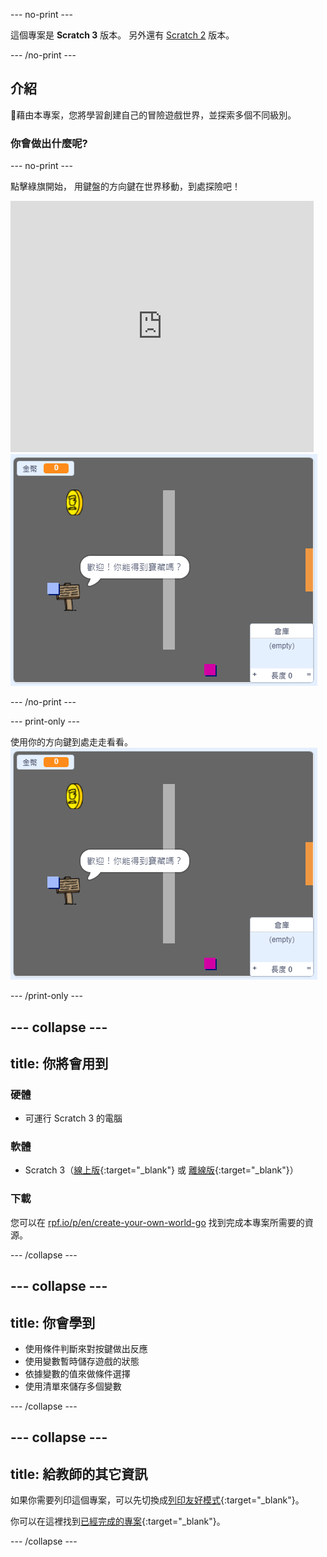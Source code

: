\--- no-print \---

這個專案是 **Scratch 3** 版本。 另外還有 [Scratch 2](https://projects.raspberrypi.org/en/projects/create-your-own-world-scratch2) 版本。

\--- /no-print \---

## 介紹

藉由本專案，您將學習創建自己的冒險遊戲世界，並探索多個不同級別。

### 你會做出什麼呢?

\--- no-print \---

點擊綠旗開始， 用鍵盤的方向鍵在世界移動，到處探險吧！

<div class="scratch-preview">
  <iframe allowtransparency="true" width="485" height="402" src="https://scratch.mit.edu/projects/embed/258757783/?autostart=false" frameborder="0" scrolling="no"></iframe>
  <img src="images/showcase.png">
</div>

\--- /no-print \---

\--- print-only \---

使用你的方向鍵到處走走看看。 ![showcase.png](images/showcase.png)

\--- /print-only \---

## \--- collapse \---

## title: 你將會用到

### 硬體

- 可運行 Scratch 3 的電腦

### 軟體

- Scratch 3（[線上版](http://rpf.io/scratchon){:target="_blank"} 或 [離線版](http://rpf.io/scratchoff){:target="_blank"}）

### 下載

您可以在 [rpf.io/p/en/create-your-own-world-go](https://rpf.io/p/en/create-your-own-world-go) 找到完成本專案所需要的資源。

\--- /collapse \---

## \--- collapse \---

## title: 你會學到

- 使用條件判斷來對按鍵做出反應
- 使用變數暫時儲存遊戲的狀態
- 依據變數的值來做條件選擇
- 使用清單來儲存多個變數

\--- /collapse \---

## \--- collapse \---

## title: 給教師的其它資訊

如果你需要列印這個專案，可以先切換成[列印友好模式](https://projects.raspberrypi.org/en/projects/create-your-own-world/print){:target="_blank"}。

你可以在這裡找到[已經完成的專案](https://rpf.io/p/en/create-your-own-world-get){:target="_blank"}。

\--- /collapse \---